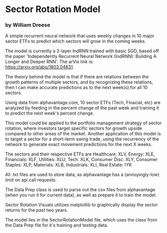 # Sector Rotation Model
### by William Dreese

A simple recurrent neural network that uses weekly changes in 10 major sector ETFs to predict which sectors will grow in the coming weeks.

The model is currently a 2-layer IndRNN trained with basic SGD, based off the paper 'Independently Recurrent Neural Network (IndRNN): Building A Longer and Deeper RNN'. The arVix link is: https://arxiv.org/abs/1803.04831.

The theory behind the model is that if there are relations between the growth patterns of multiple sectors, and by recognizing these relations, then I can make accurate predictions as to the next week(s) for all 10 sectors. 

Using data from alphavantage.com, 10 sector ETFs (Tech, Finacial, etc) are analyzed by feeding in the percent change of the past week and training it to predict the next week's percent change.

This model could be applied to the portfolio management strategy of sector rotation, where investors target specific sectors for growth upside compared to other areas of the market. Another application of this model is to target a sector for a short-term swing trade, using the recurrency of the network to generate exact movement predictions for the next X weeks. 

The sectors and their respective ETFs are
Healthcare: XLV,
Energy: XLE,
Financials: XLF,
Utilities: XLU,
Tech: XLK,
Consumer Disc: XLY,
Consumer Staples: XLP,
Materials: XLB,
Industrials: XLI,
Real Estate: IYR

All .txt files are used to store data, as alphavantage has a (annoyingly-low) limit on api call requests. 

The Data Prep class is used to parse out the csv files from alphavantage (when you run it for current data), as well as prepare it to train the model. 

Sector Rotation Visuals utilizes matplotlib to graphically display the sector returns for the past two years. 

The model lies in the SectorRotationModel file, which uses the class from the Data Prep file for it's training and testing data.  
